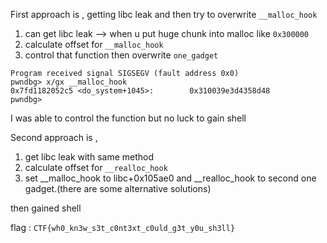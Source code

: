 First approach is , getting libc leak and then try to overwrite `__malloc_hook`

1) can get libc leak --> when u put huge chunk into malloc like `0x300000`
2) calculate offset for `__malloc_hook`
3) control that function then overwrite `one_gadget`

```
Program received signal SIGSEGV (fault address 0x0)
pwndbg> x/gx __malloc_hook
0x7fd1182052c5 <do_system+1045>:        0x310039e3d4358d48
pwndbg>
```

I was able to control the function but no luck to gain shell

Second approach is ,

1) get libc leak with same method
2) calculate offset for `__realloc_hook` 
3) set __malloc_hook to libc+0x105ae0 and __realloc_hook to second one gadget.(there are some alternative solutions)

then gained shell

flag : `CTF{wh0_kn3w_s3t_c0nt3xt_c0uld_g3t_y0u_sh3ll}`

